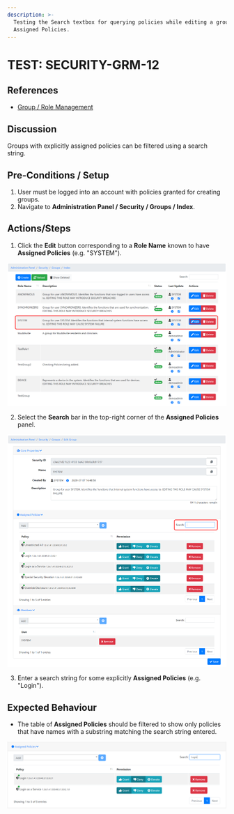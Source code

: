 ```yaml
---
description: >-
  Testing the Search textbox for querying policies while editing a group's
  Assigned Policies.
---
```


# TEST: SECURITY-GRM-12

## References

* [Group / Role Management](../../../../../operations/security-administration/group-role-management.md)

## Discussion

Groups with explicitly assigned policies can be filtered using a search string. 

## Pre-Conditions / Setup

1. User must be logged into an account with policies granted for creating groups.
2. Navigate to **Administration Panel / Security / Groups / Index**. 

## Actions/Steps

1. Click the **Edit** button corresponding to a **Role Name** known to have **Assigned Policies** \(e.g. "SYSTEM"\).

![](../../../../../../.gitbook/assets/image%20%28366%29.png)

2. Select the **Search** bar in the top-right corner of the **Assigned Policies** panel.

![](../../../../../../.gitbook/assets/image%20%28356%29.png)

3. Enter a search string for some explicitly **Assigned Policies** \(e.g. "Login"\).

## Expected Behaviour

* The table of **Assigned Policies** should be filtered to show only policies that have names with a substring matching the search string entered. 

![](../../../../../../.gitbook/assets/image%20%28355%29.png)


